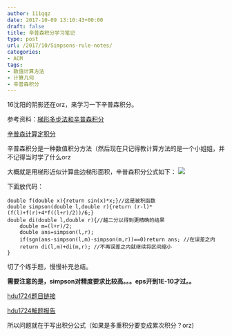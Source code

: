 ```yaml
---
author: 111qqz
date: 2017-10-09 13:10:43+00:00
draft: false
title: 辛普森积分学习笔记
type: post
url: /2017/10/Simpsons-rule-notes/
categories:
- ACM
tags:
- 数值计算方法
- 计算几何
- 辛普森积分
---
```


16沈阳的阴影还在orz，来学习一下辛普森积分。

参考资料：[梯形多步法和辛普森积分](https://wenku.baidu.com/view/10653ac38bd63186bcebbca3.html)

[辛普森计算定积分](https://github.com/poluner/blog/blob/master/acm/computational-geometry/.md)

辛普森积分是一种数值积分方法（然后现在只记得教计算方法的是一个小姐姐，并不记得当时学了什么orz

大概就是用梯形近似计算曲边梯形面积，辛普森积分公式如下：
[![](https://camo.githubusercontent.com/9e31635a0068b1a145b52c3d0a9c932c6a0f123b/687474703a2f2f696d672e626c6f672e6373646e2e6e65742f3230313630383038313930313231343136)
](https://camo.githubusercontent.com/9e31635a0068b1a145b52c3d0a9c932c6a0f123b/687474703a2f2f696d672e626c6f672e6373646e2e6e65742f3230313630383038313930313231343136)

下面放代码：


    
    double f(double x){return sin(x)*x;}//这是被积函数
    double simpson(double l,double r){return (r-l)*(f(l)+f(r)+4*f((l+r)/2))/6;}
    double di(double l,double r){//越二分以得到更精确的结果
        double m=(l+r)/2;
        double ans=simpson(l,r);
        if(sgn(ans-simpson(l,m)-simpson(m,r))==0)return ans; //在误差之内
        return di(l,m)+di(m,r); //不再误差之内就继续将区间缩小
    }



切了个练手题，慢慢补充总结。

**需要注意的是，simpson对精度要求比较高。。。eps开到1E-10才过。。**

[hdu1724题目链接 ](http://acm.split.hdu.edu.cn/showproblem.php?pid=1724)

[hdu1724解题报告](https://111qqz.com/wordpress/2017/10/hdu1724/)

所以问题就在于写出积分公式（如果是多重积分要变成累次积分？orz)
















